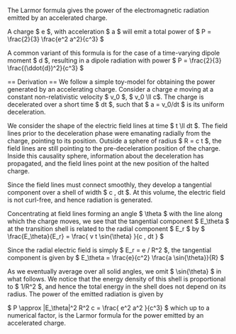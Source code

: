 The Larmor formula gives the power of the electromagnetic radiation emitted by an accelerated charge.

A charge $ e $, with acceleration $ a $ will emit a total power of
$ P = \frac{2}{3} \frac{e^2 a^2}{c^3} $

A common variant of this formula is for the case of a time-varying dipole moment $ d $, resulting in a dipole radiation with power
$ P = \frac{2}{3} \frac{(\ddot{d})^2}{c^3} $

== Derivation ==
We follow a simple toy-model for obtaining the power generated by an accelerating charge.
Consider a charge $e$ moving at a constant non-relativistic velocity $ v_0 $, $ v_0 \ll c$. The charge is decelerated over a short time $ dt $, such that $ a = v_0/dt $ is its uniform deceleration.

We consider the shape of the electric field lines at time $ t \ll dt $. The field lines prior to the deceleration phase were emanating radially from the charge, pointing to its position. Outside a sphere of radius $ R = c t $, the field lines are still pointing to the pre-deceleration position of the charge. Inside this causality sphere, information about the deceleration has propagated, and the field lines point at the new position of the halted charge.

Since the field lines must connect smoothly, they develop a tangential component over a shell of width $ c \, dt $. At this volume, the electric field is not curl-free, and hence radiation is generated.

Concentrating at field lines forming an angle $ \theta $ with the line along which the charge moves, we see that the tangential component $ E_\theta $ at the transition shell is related to the radial component $ E_r $ by
$ \frac{E_\theta}{E_r} = \frac{ v t \sin{\theta} }{c \, dt } $

Since the radial electric field is simply $ E_r = e / R^2 $, the tangential component is given by
$ E_\theta = \frac{e}{c^2} \frac{a \sin{\theta}}{R} $

As we eventually average over all solid angles, we omit $ \sin{\theta} $ in what follows. We notice that the energy density of this shell is proportional to $ 1/R^2 $, and hence the total energy in the shell does not depend on its radius. The power of the emitted radiation is given by

$ P \approx  |E_\theta|^2 R^2 c = \frac{ e^2 a^2 }{c^3} $
which up to a numerical factor, is the Larmor formula for the power emitted by an accelerated charge.